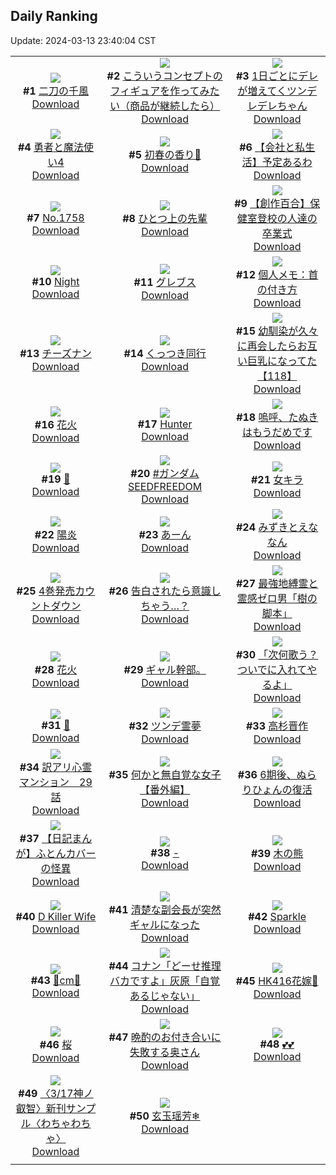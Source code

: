 ## Daily Ranking
Update: 2024-03-13 23:40:04 CST

|      |      |      |
| :----: | :----: | :----: |
| ![](https://i.pixiv.re/c/240x480/img-master/img/2024/03/11/00/00/25/116810101_p0_master1200.jpg)<br>**#1** [二刀の千風](https://www.pixiv.net/artworks/116810101)<br>[Download](https://i.pixiv.re/img-original/img/2024/03/11/00/00/25/116810101_p0.jpg) | ![](https://i.pixiv.re/c/240x480/img-master/img/2024/03/13/13/26/26/116810175_p0_master1200.jpg)<br>**#2** [こういうコンセプトのフィギュアを作ってみたい（商品が継続したら）](https://www.pixiv.net/artworks/116810175)<br>[Download](https://i.pixiv.re/img-original/img/2024/03/13/13/26/26/116810175_p0.jpg) | ![](https://i.pixiv.re/c/240x480/img-master/img/2024/03/11/00/01/02/116810215_p0_master1200.jpg)<br>**#3** [1日ごとにデレが増えてくツンデレデレちゃん](https://www.pixiv.net/artworks/116810215)<br>[Download](https://i.pixiv.re/img-original/img/2024/03/11/00/01/02/116810215_p0.jpg) |
| ![](https://i.pixiv.re/c/240x480/img-master/img/2024/03/11/17/21/59/116826402_p0_master1200.jpg)<br>**#4** [勇者と魔法使い4](https://www.pixiv.net/artworks/116826402)<br>[Download](https://i.pixiv.re/img-original/img/2024/03/11/17/21/59/116826402_p0.jpg) | ![](https://i.pixiv.re/c/240x480/img-master/img/2024/03/11/16/41/54/116825583_p0_master1200.jpg)<br>**#5** [初春の香り🌸](https://www.pixiv.net/artworks/116825583)<br>[Download](https://i.pixiv.re/img-original/img/2024/03/11/16/41/54/116825583_p0.jpg) | ![](https://i.pixiv.re/c/240x480/img-master/img/2024/03/12/12/04/05/116848852_p0_master1200.jpg)<br>**#6** [【会社と私生活】予定あるわ](https://www.pixiv.net/artworks/116848852)<br>[Download](https://i.pixiv.re/img-original/img/2024/03/12/12/04/05/116848852_p0.jpg) |
| ![](https://i.pixiv.re/c/240x480/img-master/img/2024/03/11/00/00/06/116810011_p0_master1200.jpg)<br>**#7** [No.1758](https://www.pixiv.net/artworks/116810011)<br>[Download](https://i.pixiv.re/img-original/img/2024/03/11/00/00/06/116810011_p0.jpg) | ![](https://i.pixiv.re/c/240x480/img-master/img/2024/03/12/00/01/14/116838408_p0_master1200.jpg)<br>**#8** [ひとつ上の先輩](https://www.pixiv.net/artworks/116838408)<br>[Download](https://i.pixiv.re/img-original/img/2024/03/12/00/01/14/116838408_p0.jpg) | ![](https://i.pixiv.re/c/240x480/img-master/img/2024/03/11/19/16/42/116829137_p0_master1200.jpg)<br>**#9** [【創作百合】保健室登校の人達の卒業式](https://www.pixiv.net/artworks/116829137)<br>[Download](https://i.pixiv.re/img-original/img/2024/03/11/19/16/42/116829137_p0.jpg) |
| ![](https://i.pixiv.re/c/240x480/img-master/img/2024/03/11/00/20/43/116811075_p0_master1200.jpg)<br>**#10** [Night](https://www.pixiv.net/artworks/116811075)<br>[Download](https://i.pixiv.re/img-original/img/2024/03/11/00/20/43/116811075_p0.jpg) | ![](https://i.pixiv.re/c/240x480/img-master/img/2024/03/11/17/48/22/116826935_p0_master1200.jpg)<br>**#11** [グレブス](https://www.pixiv.net/artworks/116826935)<br>[Download](https://i.pixiv.re/img-original/img/2024/03/11/17/48/22/116826935_p0.jpg) | ![](https://i.pixiv.re/c/240x480/img-master/img/2024/03/12/06/00/05/116844223_p0_master1200.jpg)<br>**#12** [個人メモ：首の付き方](https://www.pixiv.net/artworks/116844223)<br>[Download](https://i.pixiv.re/img-original/img/2024/03/12/06/00/05/116844223_p0.jpg) |
| ![](https://i.pixiv.re/c/240x480/img-master/img/2024/03/12/21/28/37/116860822_p0_master1200.jpg)<br>**#13** [チーズナン](https://www.pixiv.net/artworks/116860822)<br>[Download](https://i.pixiv.re/img-original/img/2024/03/12/21/28/37/116860822_p0.jpg) | ![](https://i.pixiv.re/c/240x480/img-master/img/2024/03/11/00/30/04/116811392_p0_master1200.jpg)<br>**#14** [くっつき同行](https://www.pixiv.net/artworks/116811392)<br>[Download](https://i.pixiv.re/img-original/img/2024/03/11/00/30/04/116811392_p0.jpg) | ![](https://i.pixiv.re/c/240x480/img-master/img/2024/03/12/00/01/50/116838459_p0_master1200.jpg)<br>**#15** [幼馴染が久々に再会したらお互い巨乳になってた【118】](https://www.pixiv.net/artworks/116838459)<br>[Download](https://i.pixiv.re/img-original/img/2024/03/12/00/01/50/116838459_p0.jpg) |
| ![](https://i.pixiv.re/c/240x480/img-master/img/2024/03/11/00/00/25/116810098_p0_master1200.jpg)<br>**#16** [花火](https://www.pixiv.net/artworks/116810098)<br>[Download](https://i.pixiv.re/img-original/img/2024/03/11/00/00/25/116810098_p0.jpg) | ![](https://i.pixiv.re/c/240x480/img-master/img/2024/03/11/00/00/24/116810095_p0_master1200.jpg)<br>**#17** [Hunter](https://www.pixiv.net/artworks/116810095)<br>[Download](https://i.pixiv.re/img-original/img/2024/03/11/00/00/24/116810095_p0.jpg) | ![](https://i.pixiv.re/c/240x480/img-master/img/2024/03/11/20/14/24/116830728_p0_master1200.jpg)<br>**#18** [嗚呼、たぬきはもうだめです](https://www.pixiv.net/artworks/116830728)<br>[Download](https://i.pixiv.re/img-original/img/2024/03/11/20/14/24/116830728_p0.jpg) |
| ![](https://i.pixiv.re/c/240x480/img-master/img/2024/03/12/00/00/09/116838205_p0_master1200.jpg)<br>**#19** [💞](https://www.pixiv.net/artworks/116838205)<br>[Download](https://i.pixiv.re/img-original/img/2024/03/12/00/00/09/116838205_p0.jpg) | ![](https://i.pixiv.re/c/240x480/img-master/img/2024/03/12/00/53/37/116840118_p0_master1200.jpg)<br>**#20** [#ガンダムSEEDFREEDOM](https://www.pixiv.net/artworks/116840118)<br>[Download](https://i.pixiv.re/img-original/img/2024/03/12/00/53/37/116840118_p0.jpg) | ![](https://i.pixiv.re/c/240x480/img-master/img/2024/03/11/18/44/56/116828345_p0_master1200.jpg)<br>**#21** [女キラ](https://www.pixiv.net/artworks/116828345)<br>[Download](https://i.pixiv.re/img-original/img/2024/03/11/18/44/56/116828345_p0.jpg) |
| ![](https://i.pixiv.re/c/240x480/img-master/img/2024/03/12/00/00/23/116838278_p0_master1200.jpg)<br>**#22** [陽炎](https://www.pixiv.net/artworks/116838278)<br>[Download](https://i.pixiv.re/img-original/img/2024/03/12/00/00/23/116838278_p0.jpg) | ![](https://i.pixiv.re/c/240x480/img-master/img/2024/03/11/00/00/22/116810085_p0_master1200.jpg)<br>**#23** [あーん](https://www.pixiv.net/artworks/116810085)<br>[Download](https://i.pixiv.re/img-original/img/2024/03/11/00/00/22/116810085_p0.jpg) | ![](https://i.pixiv.re/c/240x480/img-master/img/2024/03/11/00/00/04/116809999_p0_master1200.jpg)<br>**#24** [みずきとえななん](https://www.pixiv.net/artworks/116809999)<br>[Download](https://i.pixiv.re/img-original/img/2024/03/11/00/00/04/116809999_p0.jpg) |
| ![](https://i.pixiv.re/c/240x480/img-master/img/2024/03/12/00/16/24/116839053_p0_master1200.jpg)<br>**#25** [4巻発売カウントダウン](https://www.pixiv.net/artworks/116839053)<br>[Download](https://i.pixiv.re/img-original/img/2024/03/12/00/16/24/116839053_p0.jpg) | ![](https://i.pixiv.re/c/240x480/img-master/img/2024/03/11/00/01/06/116810224_p0_master1200.jpg)<br>**#26** [告白されたら意識しちゃう…？](https://www.pixiv.net/artworks/116810224)<br>[Download](https://i.pixiv.re/img-original/img/2024/03/11/00/01/06/116810224_p0.jpg) | ![](https://i.pixiv.re/c/240x480/img-master/img/2024/03/12/11/46/07/116848519_p0_master1200.jpg)<br>**#27** [最強地縛霊と霊感ゼロ男「樹の脚本」](https://www.pixiv.net/artworks/116848519)<br>[Download](https://i.pixiv.re/img-original/img/2024/03/12/11/46/07/116848519_p0.jpg) |
| ![](https://i.pixiv.re/c/240x480/img-master/img/2024/03/11/00/00/18/116810062_p0_master1200.jpg)<br>**#28** [花火](https://www.pixiv.net/artworks/116810062)<br>[Download](https://i.pixiv.re/img-original/img/2024/03/11/00/00/18/116810062_p0.jpg) | ![](https://i.pixiv.re/c/240x480/img-master/img/2024/03/12/16/14/16/116852762_p0_master1200.jpg)<br>**#29** [ギャル幹部。](https://www.pixiv.net/artworks/116852762)<br>[Download](https://i.pixiv.re/img-original/img/2024/03/12/16/14/16/116852762_p0.jpg) | ![](https://i.pixiv.re/c/240x480/img-master/img/2024/03/11/17/11/22/116826187_p0_master1200.jpg)<br>**#30** [「次何歌う？ついでに入れてやるよ」](https://www.pixiv.net/artworks/116826187)<br>[Download](https://i.pixiv.re/img-original/img/2024/03/11/17/11/22/116826187_p0.jpg) |
| ![](https://i.pixiv.re/c/240x480/img-master/img/2024/03/11/01/01/22/116812320_p0_master1200.jpg)<br>**#31** [💞](https://www.pixiv.net/artworks/116812320)<br>[Download](https://i.pixiv.re/img-original/img/2024/03/11/01/01/22/116812320_p0.jpg) | ![](https://i.pixiv.re/c/240x480/img-master/img/2024/03/12/00/00/33/116838315_p0_master1200.jpg)<br>**#32** [ツンデ霊夢](https://www.pixiv.net/artworks/116838315)<br>[Download](https://i.pixiv.re/img-original/img/2024/03/12/00/00/33/116838315_p0.jpg) | ![](https://i.pixiv.re/c/240x480/img-master/img/2024/03/12/00/00/23/116838277_p0_master1200.jpg)<br>**#33** [高杉晋作](https://www.pixiv.net/artworks/116838277)<br>[Download](https://i.pixiv.re/img-original/img/2024/03/12/00/00/23/116838277_p0.jpg) |
| ![](https://i.pixiv.re/c/240x480/img-master/img/2024/03/12/14/54/52/116851512_p0_master1200.jpg)<br>**#34** [訳アリ心霊マンション　29話](https://www.pixiv.net/artworks/116851512)<br>[Download](https://i.pixiv.re/img-original/img/2024/03/12/14/54/52/116851512_p0.jpg) | ![](https://i.pixiv.re/c/240x480/img-master/img/2024/03/11/19/57/34/116830172_p0_master1200.jpg)<br>**#35** [何かと無自覚な女子【番外編】](https://www.pixiv.net/artworks/116830172)<br>[Download](https://i.pixiv.re/img-original/img/2024/03/11/19/57/34/116830172_p0.jpg) | ![](https://i.pixiv.re/c/240x480/img-master/img/2024/03/11/20/40/50/116831409_p0_master1200.jpg)<br>**#36** [6期後、ぬらりひょんの復活](https://www.pixiv.net/artworks/116831409)<br>[Download](https://i.pixiv.re/img-original/img/2024/03/11/20/40/50/116831409_p0.jpg) |
| ![](https://i.pixiv.re/c/240x480/img-master/img/2024/03/12/20/25/27/116858726_p0_master1200.jpg)<br>**#37** [【日記まんが】ふとんカバーの怪異](https://www.pixiv.net/artworks/116858726)<br>[Download](https://i.pixiv.re/img-original/img/2024/03/12/20/25/27/116858726_p0.jpg) | ![](https://i.pixiv.re/c/240x480/img-master/img/2024/03/12/00/00/16/116838240_p0_master1200.jpg)<br>**#38** [-](https://www.pixiv.net/artworks/116838240)<br>[Download](https://i.pixiv.re/img-original/img/2024/03/12/00/00/16/116838240_p0.jpg) | ![](https://i.pixiv.re/c/240x480/img-master/img/2024/03/11/00/06/40/116810543_p0_master1200.jpg)<br>**#39** [木の熊](https://www.pixiv.net/artworks/116810543)<br>[Download](https://i.pixiv.re/img-original/img/2024/03/11/00/06/40/116810543_p0.jpg) |
| ![](https://i.pixiv.re/c/240x480/img-master/img/2024/03/11/10/24/57/116819767_p0_master1200.jpg)<br>**#40** [D Killer Wife](https://www.pixiv.net/artworks/116819767)<br>[Download](https://i.pixiv.re/img-original/img/2024/03/11/10/24/57/116819767_p0.jpg) | ![](https://i.pixiv.re/c/240x480/img-master/img/2024/03/12/19/00/26/116856424_p0_master1200.jpg)<br>**#41** [清楚な副会長が突然ギャルになった](https://www.pixiv.net/artworks/116856424)<br>[Download](https://i.pixiv.re/img-original/img/2024/03/12/19/00/26/116856424_p0.jpg) | ![](https://i.pixiv.re/c/240x480/img-master/img/2024/03/11/14/48/19/116823646_p0_master1200.jpg)<br>**#42** [Sparkle](https://www.pixiv.net/artworks/116823646)<br>[Download](https://i.pixiv.re/img-original/img/2024/03/11/14/48/19/116823646_p0.jpg) |
| ![](https://i.pixiv.re/c/240x480/img-master/img/2024/03/11/20/31/31/116831204_p0_master1200.jpg)<br>**#43** [💖cm💖](https://www.pixiv.net/artworks/116831204)<br>[Download](https://i.pixiv.re/img-original/img/2024/03/11/20/31/31/116831204_p0.jpg) | ![](https://i.pixiv.re/c/240x480/img-master/img/2024/03/11/17/05/38/116826070_p0_master1200.jpg)<br>**#44** [コナン「どーせ推理バカですよ」灰原「自覚あるじゃない」](https://www.pixiv.net/artworks/116826070)<br>[Download](https://i.pixiv.re/img-original/img/2024/03/11/17/05/38/116826070_p0.jpg) | ![](https://i.pixiv.re/c/240x480/img-master/img/2024/03/11/22/10/36/116834498_p0_master1200.jpg)<br>**#45** [HK416花嫁🌸](https://www.pixiv.net/artworks/116834498)<br>[Download](https://i.pixiv.re/img-original/img/2024/03/11/22/10/36/116834498_p0.jpg) |
| ![](https://i.pixiv.re/c/240x480/img-master/img/2024/03/11/03/42/05/116815126_p0_master1200.jpg)<br>**#46** [桜](https://www.pixiv.net/artworks/116815126)<br>[Download](https://i.pixiv.re/img-original/img/2024/03/11/03/42/05/116815126_p0.jpg) | ![](https://i.pixiv.re/c/240x480/img-master/img/2024/03/11/00/01/52/116810304_p0_master1200.jpg)<br>**#47** [晩酌のお付き合いに失敗する奥さん](https://www.pixiv.net/artworks/116810304)<br>[Download](https://i.pixiv.re/img-original/img/2024/03/11/00/01/52/116810304_p0.jpg) | ![](https://i.pixiv.re/c/240x480/img-master/img/2024/03/11/00/58/19/116812205_p0_master1200.jpg)<br>**#48** [💕💕](https://www.pixiv.net/artworks/116812205)<br>[Download](https://i.pixiv.re/img-original/img/2024/03/11/00/58/19/116812205_p0.jpg) |
| ![](https://i.pixiv.re/c/240x480/img-master/img/2024/03/11/17/12/34/116826202_p0_master1200.jpg)<br>**#49** [〈3/17神ノ叡智〉新刊サンプル〈わちゃわちゃ〉](https://www.pixiv.net/artworks/116826202)<br>[Download](https://i.pixiv.re/img-original/img/2024/03/11/17/12/34/116826202_p0.jpg) | ![](https://i.pixiv.re/c/240x480/img-master/img/2024/03/11/01/05/35/116812420_p0_master1200.jpg)<br>**#50** [玄玉瑶芳❄](https://www.pixiv.net/artworks/116812420)<br>[Download](https://i.pixiv.re/img-original/img/2024/03/11/01/05/35/116812420_p0.jpg) |
|      |
